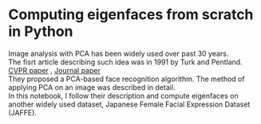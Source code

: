 # Computing eigenfaces from scratch in Python
Image analysis with PCA has been widely used over past 30 years.  
The fisrt article describing such idea was in 1991 by Turk and Pentland. [CVPR paper](https://sites.cs.ucsb.edu/~mturk/Papers/mturk-CVPR91.pdf)
, [Journal paper](https://www.face-rec.org/algorithms/PCA/jcn.pdf)  
They proposed a PCA-based face recognition algorithm. The method of applying PCA on an image was described in detail.  
In this notebook, I follow their description and compute eigenfaces on another widely used dataset, Japanese Female Facial Expression Dataset (JAFFE).  
